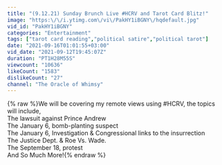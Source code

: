 ```yaml
---
title: "(9.12.21) Sunday Brunch Live #HCRV and Tarot Card Blitz!"
image: "https:\/\/i.ytimg.com\/vi\/PakHY1iBGNY\/hqdefault.jpg"
vid_id: "PakHY1iBGNY"
categories: "Entertainment"
tags: ["tarot card reading","political satire","political tarot"]
date: "2021-09-16T01:01:55+03:00"
vid_date: "2021-09-12T19:45:07Z"
duration: "PT1H28M55S"
viewcount: "10636"
likeCount: "1583"
dislikeCount: "27"
channel: "The Oracle of Whimsy"
---
```

{% raw %}We will be covering my remote views using #HCRV, the topics will include,<br />The lawsuit against Prince Andrew<br />The January 6, bomb-planting suspect<br />The January 6, Investigation &amp; Congressional links to the insurrection<br />The Justice Dept. &amp; Roe Vs. Wade.<br />The September 18, protest<br />And So Much More!{% endraw %}
